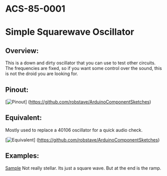 # ACS-85-0001
Simple Squarewave Oscillator
==============

## Overview:
This is a down and dirty oscillator that you can use to test other circuits. 
The frequencies are fixed, so if you want some control over the sound, this is not the droid you are looking for.


## Pinout:
[![Pinout](https://github.com/robstave/ArduinoComponentSketches/blob/master/ACS-85%20ATTiny85%20sketches/ACS-85-0001/images/acs-85-0001.png)] (https://github.com/robstave/ArduinoComponentSketches)

## Equivalent:

Mostly used to replace a 40106 oscillator for a quick audio check.

[![Equivalent](https://github.com/robstave/ArduinoComponentSketches/blob/master/ACS-85%20ATTiny85%20sketches/ACS-85-0001/images/ACS-85-0001-overview.png)] (https://github.com/robstave/ArduinoComponentSketches)


## Examples:
[Sample](https://soundcloud.com/user-692410397/85-0001a) Not really stellar.  Its just a square wave.  But at the end is the ramp.
 
